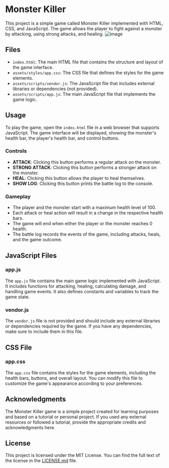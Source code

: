 # Monster Killer

This project is a simple game called Monster Killer implemented with HTML, CSS, and JavaScript. The game allows the player to fight against a monster by attacking, using strong attacks, and healing.
![image](https://github.com/EleoXDA/Monster_Killer_JS/assets/27622683/07a94a75-14a4-4457-9f26-ca2f479de880)


## Files

- `index.html`: The main HTML file that contains the structure and layout of the game interface.
- `assets/styles/app.css`: The CSS file that defines the styles for the game elements.
- `assets/scripts/vendor.js`: The JavaScript file that includes external libraries or dependencies (not provided).
- `assets/scripts/app.js`: The main JavaScript file that implements the game logic.

## Usage

To play the game, open the `index.html` file in a web browser that supports JavaScript. The game interface will be displayed, showing the monster's health bar, the player's health bar, and control buttons.

### Controls

- **ATTACK**: Clicking this button performs a regular attack on the monster.
- **STRONG ATTACK**: Clicking this button performs a stronger attack on the monster.
- **HEAL**: Clicking this button allows the player to heal themselves.
- **SHOW LOG**: Clicking this button prints the battle log to the console.

### Gameplay

- The player and the monster start with a maximum health level of 100.
- Each attack or heal action will result in a change in the respective health bars.
- The game will end when either the player or the monster reaches 0 health.
- The battle log records the events of the game, including attacks, heals, and the game outcome.

## JavaScript Files

### app.js

The `app.js` file contains the main game logic implemented with JavaScript. It includes functions for attacking, healing, calculating damage, and handling game events. It also defines constants and variables to track the game state.

### vendor.js

The `vendor.js` file is not provided and should include any external libraries or dependencies required by the game. If you have any dependencies, make sure to include them in this file.

## CSS File

### app.css

The `app.css` file contains the styles for the game elements, including the health bars, buttons, and overall layout. You can modify this file to customize the game's appearance according to your preferences.

## Acknowledgments

The Monster Killer game is a simple project created for learning purposes and based on a tutorial or personal project. If you used any external resources or followed a tutorial, provide the appropriate credits and acknowledgments here.

## License
This project is licensed under the MIT License. You can find the full text of the license in the [LICENSE.md](LICENSE.md) file.
